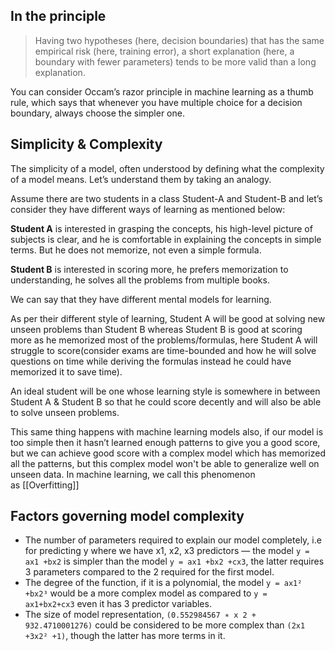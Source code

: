 ## In the principle
> Having two hypotheses (here, decision boundaries) that has the same empirical risk (here, training error), a short explanation (here, a boundary with fewer parameters) tends to be more valid than a long explanation.

You can consider Occam’s razor principle in machine learning as a thumb rule, which says that whenever you have multiple choice for a decision boundary, always choose the simpler one.

## **Simplicity & Complexity**

The simplicity of a model, often understood by defining what the complexity of a model means. Let’s understand them by taking an analogy.

Assume there are two students in a class Student-A and Student-B and let’s consider they have different ways of learning as mentioned below:

**Student A** is interested in grasping the concepts, his high-level picture of subjects is clear, and he is comfortable in explaining the concepts in simple terms. But he does not memorize, not even a simple formula.

**Student B** is interested in scoring more, he prefers memorization to understanding, he solves all the problems from multiple books.

We can say that they have different mental models for learning.

As per their different style of learning, Student A will be good at solving new unseen problems than Student B whereas Student B is good at scoring more as he memorized most of the problems/formulas, here Student A will struggle to score(consider exams are time-bounded and how he will solve questions on time while deriving the formulas instead he could have memorized it to save time).

An ideal student will be one whose learning style is somewhere in between Student A & Student B so that he could score decently and will also be able to solve unseen problems.

This same thing happens with machine learning models also, if our model is too simple then it hasn’t learned enough patterns to give you a good score, but we can achieve good score with a complex model which has memorized all the patterns, but this complex model won't be able to generalize well on unseen data. In machine learning, we call this phenomenon as [[Overfitting]]

## Factors governing model complexity
- The number of parameters required to explain our model completely, i.e for predicting y where we have x1, x2, x3 predictors — the model `y = ax1 +bx2` is simpler than the model `y = ax1 +bx2 +cx3`, the latter requires 3 parameters compared to the 2 required for the first model.
- The degree of the function, if it is a polynomial, the model `y = ax1² +bx2³` would be a more complex model as compared to `y = ax1+bx2+cx3` even it has 3 predictor variables.
-  The size of model representation, `(0.552984567 ∗ x 2 + 932.4710001276)` could be considered to be more complex than `(2x1 +3x2² +1)`, though the latter has more terms in it.